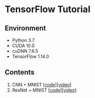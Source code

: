 # TensorFlow Tutorial
## Environment
* Python 3.7
* CUDA 10.0
* cuDNN 7.6.5
* TensorFlow 1.14.0
## Contents
1. CNN + MNIST [[code]](https://github.com/wtupc96/tensorflow_tutorial/blob/master/cnn.py)[[video]](https://www.bilibili.com/video/BV1c7411y7Gy)
2. ResNet + MNIST [[code]](https://github.com/wtupc96/tensorflow_tutorial/blob/master/resnet.py)[[video]](https://www.bilibili.com/video/BV1c7411y7Gy)
